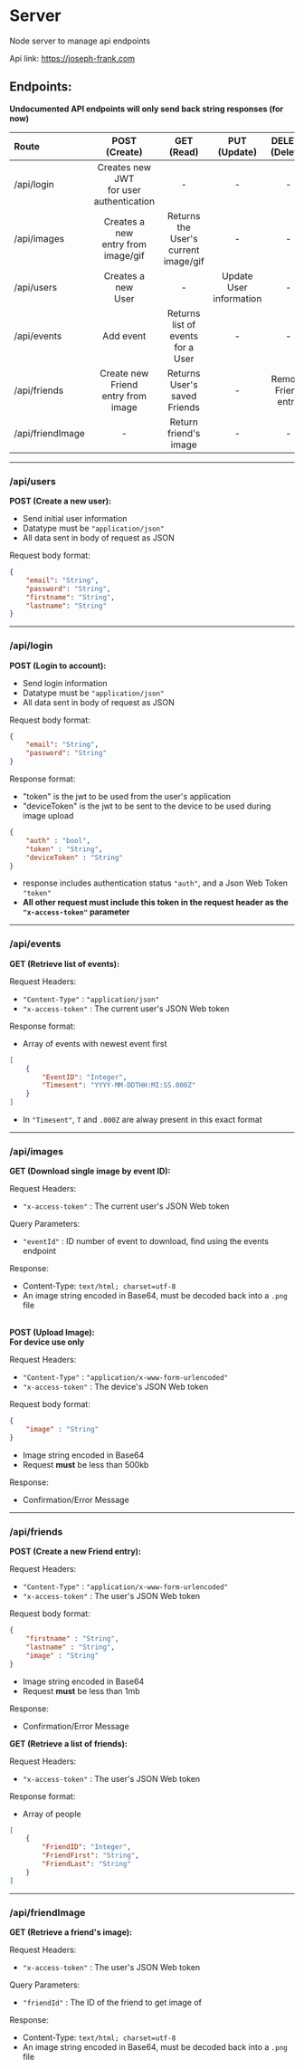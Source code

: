 # Server
Node server to manage api endpoints

Api link:
    https://joseph-frank.com

## Endpoints:

**Undocumented API endpoints will only send back string responses (for now)**

|Route| POST<br />(Create) | GET<br />(Read) | PUT<br />(Update) | DELETE<br />(Delete) |
|:---| :---: | :---: | :---: | :---: |
|/api/login| Creates new JWT<br />for user authentication | - | - | - |
|/api/images| Creates a new<br />entry from image/gif | Returns the User's<br />current image/gif | - | - |
|/api/users| Creates a new<br />User | - | Update User<br />information | - |
|/api/events| Add event | Returns list of<br />events for a User | - | - |
|/api/friends| Create new Friend<br />entry from image | Returns User's saved Friends | - | Remove Friend entry |
|/api/friendImage| - | Return friend's image | - | - |


---


### /api/users
  
**POST (Create a new user):**
- Send initial user information
- Datatype must be `"application/json"`
- All data sent in body of request as JSON

Request body format:

``` json
{
    "email": "String",
    "password": "String",
    "firstname": "String",
    "lastname": "String"
}
```

---

### /api/login

**POST (Login to account):**
- Send login information
- Datatype must be `"application/json"`
- All data sent in body of request as JSON

Request body format:

```json
{
    "email": "String",
    "password": "String"
}
```

Response format:
* "token" is the jwt to be used from the user's application
* "deviceToken" is the jwt to be sent to the device to be used during image upload

```json
{
    "auth" : "bool",
    "token" : "String",
    "deviceToken" : "String"
}
```

* response includes authentication status `"auth"`, and a Json Web Token `"token"`
* **All other request must include this token in the request header as the `"x-access-token"` parameter**

---

### /api/events

**GET (Retrieve list of events):**


Request Headers:
* `"Content-Type"` : `"application/json"`
* `"x-access-token"` : The current user's JSON Web token

Response format:
* Array of events with newest event first

```json
[
    {
        "EventID": "Integer",
        "Timesent": "YYYY-MM-DDTHH:MI:SS.000Z"
    }
]
```
* In `"Timesent"`, `T` and `.000Z` are alway present in this exact format

---

### /api/images

**GET (Download single image by event ID):**

Request Headers:
* `"x-access-token"` : The current user's JSON Web token

Query Parameters:
* `"eventId"` : ID number of event to download, find using the events endpoint

Response:
* Content-Type: `text/html; charset=utf-8`
* An image string encoded in Base64, must be decoded back into a `.png` file
<br><br>


**POST (Upload Image):**
<br>**For device use only**

Request Headers:
* `"Content-Type"` : `"application/x-www-form-urlencoded"`
* `"x-access-token"` : The device's JSON Web token

Request body format:
```json
{
    "image" : "String"
}

```
* Image string encoded in Base64
* Request **must** be less than 500kb

Response:
* Confirmation/Error Message

---

### /api/friends


**POST (Create a new Friend entry):**


Request Headers:
* `"Content-Type"` : `"application/x-www-form-urlencoded"`
* `"x-access-token"` : The user's JSON Web token

Request body format:
```json
{
    "firstname" : "String",
    "lastname" : "String",
    "image" : "String"
}

```
* Image string encoded in Base64
* Request **must** be less than 1mb

Response:
* Confirmation/Error Message


**GET (Retrieve a list of friends):**


Request Headers:
* `"x-access-token"` : The user's JSON Web token

Response format:
* Array of people

```json
[
    {
        "FriendID": "Integer",
        "FriendFirst": "String",
        "FriendLast": "String"
    }
]
```

---

### /api/friendImage

**GET (Retrieve a friend's image):**

Request Headers:
* `"x-access-token"` : The user's JSON Web token

Query Parameters:
* `"friendId"` : The ID of the friend to get image of

Response:
* Content-Type: `text/html; charset=utf-8`
* An image string encoded in Base64, must be decoded back into a `.png` file